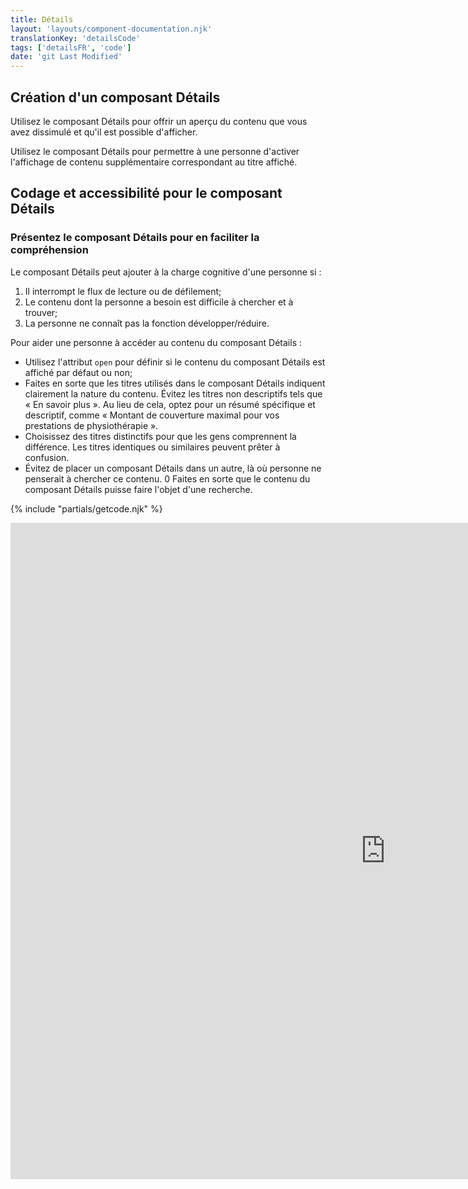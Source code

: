 ```yaml
---
title: Détails
layout: 'layouts/component-documentation.njk'
translationKey: 'detailsCode'
tags: ['detailsFR', 'code']
date: 'git Last Modified'
---
```


## Création d'un composant Détails

Utilisez le composant Détails pour offrir un aperçu du contenu que vous avez dissimulé et qu'il est possible d'afficher.

Utilisez le composant Détails pour permettre à une personne d'activer l'affichage de contenu supplémentaire correspondant au titre affiché.

## Codage et accessibilité pour le composant Détails

### Présentez le composant Détails pour en faciliter la compréhension

Le composant Détails peut ajouter à la charge cognitive d'une personne si :

1. Il interrompt le flux de lecture ou de défilement;
2. Le contenu dont la personne a besoin est difficile à chercher et à trouver;
3. La personne ne connaît pas la fonction développer/réduire.

Pour aider une personne à accéder au contenu du composant Détails :

- Utilisez l'attribut `open` pour définir si le contenu du composant Détails est affiché par défaut ou non;
- Faites en sorte que les titres utilisés dans le composant Détails indiquent clairement la nature du contenu. Évitez les titres non descriptifs tels que « En savoir plus ». Au lieu de cela, optez pour un résumé spécifique et descriptif, comme « Montant de couverture maximal pour vos prestations de physiothérapie ».
- Choisissez des titres distinctifs pour que les gens comprennent la différence. Les titres identiques ou similaires peuvent prêter à confusion.
- Évitez de placer un composant Détails dans un autre, là où personne ne penserait à chercher ce contenu.
  0 Faites en sorte que le contenu du composant Détails puisse faire l'objet d'une recherche.

{% include "partials/getcode.njk" %}

<iframe
  title="Survol des propriétés et des évènements relatifs à gcds-details."
  src="https://cds-snc.github.io/gcds-components/iframe.html?viewMode=docs&demo=true&singleStory=true&id=components-details--events-properties"
  width="1200"
  height="1050"
  style="display: block; margin: 0 auto;"
  frameBorder="0"
  allow="clipboard-write"
></iframe>
